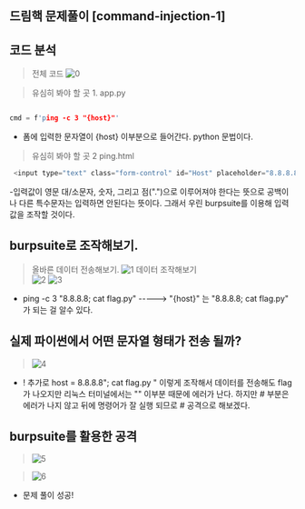 ## 드림핵 문제풀이 [command-injection-1]

## 코드 분석
> 전체 코드
> ![0](https://github.com/hanmin0512/dream_hack_command_injection/assets/37041208/ee5d6f22-344f-4f1c-bcc2-8c4c256f882c)

> 유심히 봐야 할 곳 1. app.py

```c

cmd = f'ping -c 3 "{host}"'

```
- 폼에 입력한 문자열이 {host} 이부분으로 들어간다. python 문법이다.

> 유심히 봐야 할 곳 2 ping.html

```c
 <input type="text" class="form-control" id="Host" placeholder="8.8.8.8" name="host" pattern="[A-Za-z0-9.]{5,20}" required>
```
-입력값이 영문 대/소문자, 숫자, 그리고 점(".")으로 이루어져야 한다는 뜻으로 공백이나 다른 특수문자는 입력하면 안된다는 뜻이다. 그래서 우린 burpsuite를 이용해 입력값을 조작할 것이다.


## burpsuite로 조작해보기.
> 올바른 데이터 전송해보기.
>  ![1](https://github.com/hanmin0512/dream_hack_command_injection/assets/37041208/09f0ff78-fcad-4e3f-97c1-74f7d05719a9)
> 데이터 조작해보기 <br>
> ![2](https://github.com/hanmin0512/dream_hack_command_injection/assets/37041208/9cb2a519-f63d-40b0-88c0-7d6f826b20b8)
> ![3](https://github.com/hanmin0512/dream_hack_command_injection/assets/37041208/bf61a14c-e8bb-4db2-b811-d651e2e13639)
- ping -c 3 "8.8.8.8; cat flag.py"    -----> "{host}" 는 "8.8.8.8; cat flag.py" 가 되는 걸 알수 있다.

## 실제 파이썬에서 어떤 문자열 형태가 전송 될까?
> ![4](https://github.com/hanmin0512/dream_hack_command_injection/assets/37041208/dab40e00-9d19-4f71-a2e3-86781d7c5bc1)

- ! 추가로 host = 8.8.8.8"; cat flag.py " 이렇게 조작해서 데이터를 전송해도 flag가 나오지만 리눅스 터미널에서는 "" 이부분 때문에 에러가 난다. 하지만 # 부분은 에러가 나지 않고 뒤에 명령어가 잘 실행 되므로 # 공격으로 해보겠다.


## burpsuite를 활용한 공격
> ![5](https://github.com/hanmin0512/dream_hack_command_injection/assets/37041208/babb07cf-1064-426a-a7a5-9d8afd448e1d)

> ![6](https://github.com/hanmin0512/dream_hack_command_injection/assets/37041208/fadcd5ed-b231-47db-8f5c-42d2c8092e53)

- 문제 풀이 성공!





